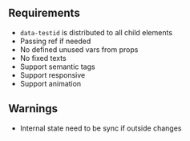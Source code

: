 ## Requirements

- `data-testid` is distributed to all child elements
- Passing ref if needed
- No defined unused vars from props
- No fixed texts
- Support semantic tags
- Support responsive
- Support animation

## Warnings

- Internal state need to be sync if outside changes
